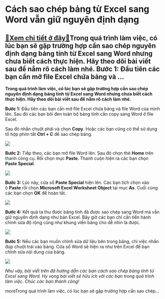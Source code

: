 Cách sao chép bảng từ Excel sang Word vẫn giữ nguyên định dạng
==============================================================

[:gift:Xem chi tiết ở đây:gift:](https://hddtvn.com/cach-sao-chep-bang-tu-excel-sang-word-van-giu-nguyen-dinh-dang/)Trong quá trình làm việc, có lúc bạn sẽ gặp trường hợp cần sao chép nguyên định dạng bảng tính từ Excel sang Word nhưng chưa biết cách thực hiện. Hãy theo dõi bài viết sau để nắm rõ cách làm nhé. Bước 1: Đầu tiên các bạn cần mở file Excel chứa bảng và …
-------------------------------------------------------------------------------------------------------------------------------------------------------------------------------------------------------------------------------------------------------------

**Trong quá trình làm việc, có lúc bạn sẽ gặp trường hợp cần sao chép nguyên định dạng bảng tính từ Excel sang Word nhưng chưa biết cách thực hiện. Hãy theo dõi bài viết sau để nắm rõ cách làm nhé.**


**Bước 1:** Đầu tiên các bạn cần mở file Excel chứa bảng và file Word của mình lên. Sau đó các bạn bôi đen toàn bộ bảng tính cần copy sang Word ở file Excel.


Sau đó nhấn chuột phải và chọn **Copy**. Hoặc các bạn cũng có thể sử dụng tổ hợp phím tắt **Ctrl + C** để sao chép bảng.


[![](https://hddtvn.com/wp-content/uploads/2021/01/0XmxZnV.png)](https://hddtvn.com/wp-content/uploads/2021/01/0XmxZnV.png)


**Bước 2:** Tiếp theo, các bạn mở file Word lên. Sau đó chọn thẻ **Home** trên thanh công cụ. Rồi chọn mục **Paste**. Thanh cuộn hiện ra các bạn chọn **Paste Special**.


![](https://hddtvn.com/wp-content/uploads/2021/01/E7GzL3F.png)


**Bước 3:** Lúc này, cửa sổ **Paste Special** hiện lên. Các bạn tích chọn vào ô **Paste** rồi chọn **Microsoft Excel Worksheet Object** tại mục **As**. Cuối cùng các bạn chọn **OK** để hoàn tất.


![](https://hddtvn.com/wp-content/uploads/2021/01/TwJ7Y62.png)


**Bước 4:** Kết quả ta thu được bảng tính đã được sao chép sang Word mà vẫn giữ nguyên định dạng như bản Excel. Bây giờ các bạn chỉ cần tiến hành chỉnh sửa độ rộng cũng như khung viền bảng cho dễ nhìn là được.


![](https://hddtvn.com/wp-content/uploads/2021/01/ZGueOle.png)


**Bước 5:** Nếu các bạn muốn chỉnh sửa dữ liệu bên trong bảng, chỉ việc nhấn đúp chuột trái vào bảng. Cửa sổ Word sẽ hiện ra như trên Excel để bạn chỉnh sửa nội dung của bảng.


![](https://hddtvn.com/wp-content/uploads/2021/01/42lsVpz.png)


*Như vậy, bài viết trên đã hướng dẫn các bạn cách sao chép bảng tính từ Excel sang Word. Hy vọng bài viết sẽ hữu ích với các bạn trong quá trình làm việc. Chúc các bạn thành công!*


moreTrong quá trình làm việc, có lúc bạn sẽ gặp trường hợp cần sao chép…

